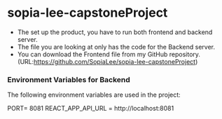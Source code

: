 # sopia-lee-capstoneProject

- The set up the product, you have to run both frontend and backend server.
- The file you are looking at only has the code for the Backend server.
- You can download the Frontend file from my GitHub repository. (URL:https://github.com/SopiaLee/sopia-lee-capstoneProject)

### Environment Variables for Backend

The following environment variables are used in the project:

PORT= 8081
REACT_APP_API_URL = http://localhost:8081
